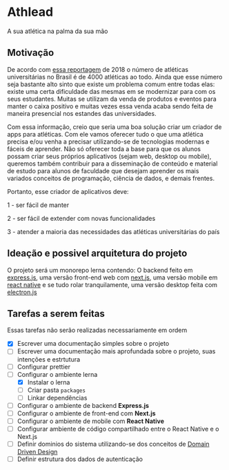 # Athlead
A sua atlética na palma da sua mão

## Motivação
De acordo com [essa reportagem](https://www.terra.com.br/noticias/dino/profissionalizacao-de-atleticas-universitarias-e-a-aposta-de-startup-mineira,3971d33354e60b6239011ae35d08aae4gw80nu9b.html#:~:text=Atualmente%20existem%20cerca%20de%204.000,da%20universidade%20ou%20qualquer%20institui%C3%A7%C3%A3o.) de 2018 o número de atléticas universitárias no Brasil é de 4000 atléticas ao todo. Ainda que esse número seja bastante alto sinto que existe um problema comum entre todas elas: existe uma certa dificuldade das mesmas em se modernizar para com os seus estudantes. Muitas se utilizam da venda de produtos e eventos para manter o caixa positivo e muitas vezes essa venda acaba sendo feita de maneira presencial nos estandes das universidades. 

Com essa informação, creio que seria uma boa solução criar um criador de apps para atléticas. Com ele vamos oferecer tudo o que uma atlética precisa e/ou venha a precisar utilizando-se de tecnologias modernas e fáceis de aprender. Não só oferecer toda a base para que os alunos possam criar seus próprios aplicativos (sejam web, desktop ou mobile), queremos também contribuir para a disseminação de conteúdo e material de estudo para alunos de faculdade que desejam aprender os mais variados conceitos de programação, ciência de dados, e demais frentes.

Portanto, esse criador de aplicativos deve:

1 - ser fácil de manter

2 - ser fácil de extender com novas funcionalidades

3 - atender a maioria das necessidades das atléticas universitárias do país

## Ideação e possivel arquitetura do projeto
O projeto será um monorepo lerna contendo: O backend feito em [express.js](https://expressjs.com/pt-br/), uma versão front-end web com [next.js](https://nextjs.org/), uma versão mobile em [react native](https://reactnative.dev/) e se tudo rolar tranquilamente, uma versão desktop feita com [electron.js](https://www.electronjs.org/)

## Tarefas a serem feitas
Essas tarefas não serão realizadas necessariamente em ordem

- [X] Escrever uma documentação simples sobre o projeto
- [ ] Escrever uma documentação mais aprofundada sobre o projeto, suas intenções e estrtutura
- [ ] Configurar prettier
- [ ] Configurar o ambiente lerna
    - [X] Instalar o lerna
    - [ ] Criar pasta `packages`
    - [ ] Linkar dependências
- [ ] Configurar o ambiente de backend **Express.js**
- [ ] Configurar o ambiente de front-end com **Next.js**
- [ ] Configurar o ambiente de mobile com **React Native**
- [ ] Configurar ambiente de código compartilhado entre o React Native e o Next.js
- [ ] Definir dominios do sistema utilizando-se dos conceitos de [Domain Driven Design](https://en.wikipedia.org/wiki/Domain-driven_design)
- [ ] Definir estrutura dos dados de autenticação
